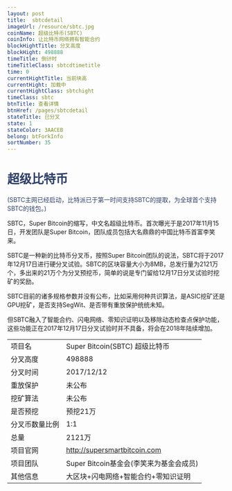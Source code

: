 ```yaml
---
layout: post
title:  sbtcdetail
imageUrl: /resource/sbtc.jpg
coinName: 超级比特币(SBTC)
coinInfo: 让比特币网络拥有智能合约
blockHightTitle: 分叉高度
blockHight: 498888
timeTitle: 倒计时
timeTitleClass: sbtcdtimetitle
time: 0
currentHightTitle: 当前块高
currentHight: 加载中
currentHightClass: sbtchight
timeClass: sbtc
btnTitle: 查看详情
btnHref: /pages/sbtcdetail
stateTitle: 已分叉
state: 1
stateColor: 3AACEB
belong: btForkInfo
sortNumber: 35
---
```

<h1 style="color: #2F416A">超级比特币</h1>
<p class="summarytxt" style="color: #2F416A">(SBTC主网已经启动，比特派已于第一时间支持SBTC的提取，为全球首个支持SBTC的钱包。)
</p>
<p>
SBTC，Super Bitcoin的缩写，中文名超级比特币。首次曝光于是2017年11月15日，开发团队是Super Bitcoin，团队成员包括大名鼎鼎的中国比特币首富李笑来。
</p>
<p>SBTC是一种新的比特币分叉币，按照Super Bitcoin团队的说法，SBTC将于2017年12月17日进行硬分叉试验。SBTC的区块容量大小为8MB，总发行量为2121万个，多出来的21万个为分叉预挖币，简单的说是专门留给12月17日分叉试验时挖矿的奖励。
</p>
<p>SBTC目前的诸多规格参数并没有公布，比如采用何种共识算法，是ASIC挖矿还是GPU挖矿，是否支持SegWit、是否带有重放保护统统未知。</p>
<p>但SBTC融入了智能合约、闪电网络、零知识证明以及移除动态检查点保护功能，这些功能正在2017年12月17日分叉试验时并不具备，将会在2018年陆续增加。</p>

<table class="center">
  <tbody>
    <tr>
        <td class="tablehalf">项目名</td>
        <td class="tablehalf">Super Bitcoin(SBTC) 超级比特币</td>
    </tr>
    <tr>
        <td>分叉高度</td>
        <td>498888</td>
    </tr>
    <tr>
        <td>分叉时间</td>
        <td>2017/12/12</td>
    </tr>
    <tr>
        <td>重放保护</td>
        <td>未公布</td>
    </tr>
    <tr>
        <td>挖矿算法</td>
        <td>未公布</td>
    </tr>
    <tr>
        <td>是否预挖</td>
        <td>预挖21万</td>
    </tr>
    <tr>
        <td>分叉币数量比例</td>
        <td>1:1</td>
    </tr>
    <tr>
        <td>总量</td>
        <td>2121万</td>
    </tr>
    <tr>
        <td>项目官网</td>
        <td><a href="http://supersmartbitcoin.com/" target="_blank">http://supersmartbitcoin.com</a></td>
    </tr>
    <tr>
        <td>项目团队</td>
        <td>Super Bitcoin基金会(李笑来为基金会成员)</td>
    </tr>
    <tr>
        <td>其他信息</td>
        <td>大区块+闪电网络+智能合约+零知识证明</td>
    </tr>
  </tbody>
</table>